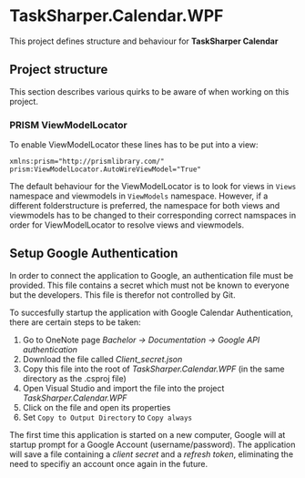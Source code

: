 ﻿# TaskSharper.Calendar.WPF

This project defines structure and behaviour for **TaskSharper Calendar**

## Project structure
This section describes various quirks to be aware of when working on this project.

### PRISM ViewModelLocator
To enable ViewModelLocator these lines has to be put into a view:

```xaml
xmlns:prism="http://prismlibrary.com/"
prism:ViewModelLocator.AutoWireViewModel="True"
```
The default behaviour for the ViewModelLocator is to look for views in `Views` namespace and viewmodels in `ViewModels` namespace. However, if a different 
folderstructure is preferred, the namespace for both views and viewmodels has to be changed to their corresponding correct namspaces in order for ViewModelLocator 
to resolve views and viewmodels. 

## Setup Google Authentication
In order to connect the application to Google, an authentication file must be provided. This file contains a secret which must not be known to everyone but the developers.
This file is therefor not controlled by Git.

To succesfully startup the application with Google Calendar Authentication, there are certain steps to be taken: 

1. Go to OneNote page _Bachelor -> Documentation -> Google API authentication_
2. Download the file called _Client_secret.json_
3. Copy this file into the root of _TaskSharper.Calendar.WPF_ (in the same directory as the .csproj file)
4. Open Visual Studio and import the file into the project _TaskSharper.Calendar.WPF_
5. Click on the file and open its properties
6. Set `Copy to Output Directory` to `Copy always`

The first time this application is started on a new computer, Google will at startup prompt for a Google Account (username/password). The application will save a file containing 
a _client secret_ and a _refresh token_, eliminating the need to specifiy an account once again in the future.

